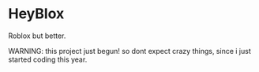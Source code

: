 # HeyBlox
Roblox but better.

WARNING: this project just begun!
         so dont expect crazy things, since i just started coding this year.